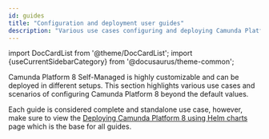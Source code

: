 ```yaml
---
id: guides
title: "Configuration and deployment user guides"
description: "Various use cases configuring and deploying Camunda Platform 8."
---
```


import DocCardList from '@theme/DocCardList';
import {useCurrentSidebarCategory} from '@docusaurus/theme-common';

Camunda Platform 8 Self-Managed is highly customizable and can be deployed in different setups. This section highlights various use cases and scenarios of configuring Camunda Platform 8 beyond the default values.

Each guide is considered complete and standalone use case, however, make sure to view the [Deploying Camunda Platform 8 using Helm charts](../deploy.md) page which is the base for all guides.

<DocCardList items={useCurrentSidebarCategory().items}/>
